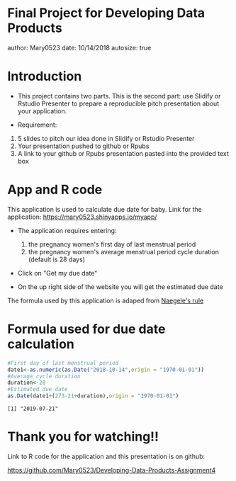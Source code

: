 Final Project for Developing Data Products
========================================================
author: Mary0523
date: 10/14/2018
autosize: true

Introduction
========================================================

- This project contains two parts. This is the second part:
use Slidify or Rstudio Presenter to prepare a reproducible pitch presentation about your application.

- Requirement:
 1. 5 slides to pitch our idea done in Slidify or Rstudio Presenter
 2. Your presentation pushed to github or Rpubs
 3. A link to your github or Rpubs presentation pasted into the provided text box

App and R code
========================================================
This application is used to calculate due date for baby.
Link for the application: https://mary0523.shinyapps.io/myapp/
- The application requires entering:

   1. the pregnancy women's first day of last menstrual period
   2. the pregnancy women's average menstrual period cycle duration (default is 28 days)

- Click on "Get my due date"

- On the up right side of the website you will get the estimated due date

The formula used by this application is adaped from [Naegele's rule][1]

[1]:https://ipfs.io/ipfs/QmXoypizjW3WknFiJnKLwHCnL72vedxjQkDDP1mXWo6uco/wiki/Naegele's_rule.html


Formula used for due date calculation
========================================================


```r
#First day of last menstrual period
date1<-as.numeric(as.Date("2018-10-14",origin = "1970-01-01"))
#Average cycle duration
duration<-28
#Estimated due date
as.Date(date1+(273-21+duration),origin = "1970-01-01")
```

```
[1] "2019-07-21"
```

Thank you for watching!!
========================================================

Link to R code for the application and this presentation is on github:

https://github.com/Mary0523/Developing-Data-Products-Assignment4
